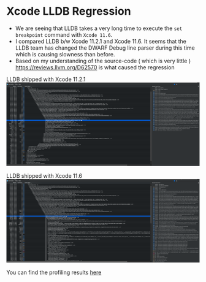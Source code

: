 # Xcode LLDB Regression


- We are seeing that LLDB takes a very long time to execute the `set breakpoint` command with `Xcode 11.6`.
- I compared LLDB b/w Xcode 11.2.1 and Xcode 11.6. It seems that the LLDB team has changed the DWARF Debug line parser during this time which is causing slowness than before.
- Based on my understanding of the source-code ( which is very little ) https://reviews.llvm.org/D62570 is what caused the regression

LLDB shipped with Xcode 11.2.1
![LLDB shipped with Xcode 11.2.1](./images/Xcode_11.2.1_LLDB.png)


LLDB shipped with Xcode 11.6
![LLDB shipped with Xcode 11.6](./images/Xcode_11.6_LLDB.png)

You can find the profiling results [here](LLDB_Xcode_Profiling.trace.zip)
